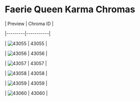 # Faerie Queen Karma Chromas


| Preview | Chroma ID |

|---------|-----------|

| ![43055](https://raw.communitydragon.org/latest/plugins/rcp-be-lol-game-data/global/default/v1/champion-chroma-images/43/43055.png) | 43055 |

| ![43056](https://raw.communitydragon.org/latest/plugins/rcp-be-lol-game-data/global/default/v1/champion-chroma-images/43/43056.png) | 43056 |

| ![43057](https://raw.communitydragon.org/latest/plugins/rcp-be-lol-game-data/global/default/v1/champion-chroma-images/43/43057.png) | 43057 |

| ![43058](https://raw.communitydragon.org/latest/plugins/rcp-be-lol-game-data/global/default/v1/champion-chroma-images/43/43058.png) | 43058 |

| ![43059](https://raw.communitydragon.org/latest/plugins/rcp-be-lol-game-data/global/default/v1/champion-chroma-images/43/43059.png) | 43059 |

| ![43060](https://raw.communitydragon.org/latest/plugins/rcp-be-lol-game-data/global/default/v1/champion-chroma-images/43/43060.png) | 43060 |